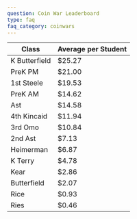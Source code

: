 ```yaml
---
question: Coin War Leaderboard
type: faq
faq_category: coinwars
---
```

| Class         | Average per Student |
|---------------|---------------------|
| K Butterfield | $25.27              |
| PreK PM       | $21.00              |
| 1st Steele    | $19.53              |
| PreK AM       | $14.62              |
| Ast           | $14.58              |
| 4th Kincaid   | $11.94              |
| 3rd Omo       | $10.84              |
| 2nd Ast       | $7.13               |
| Heimerman     | $6.87               |
| K Terry       | $4.78               |
| Kear          | $2.86               |
| Butterfield   | $2.07               |
| Rice          | $0.93               |
| Ries          | $0.46               |